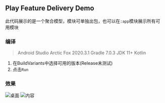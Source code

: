 ## Play Feature Delivery Demo

此代码展示的是一个聚合模型，模块可单独出包，也可以在`:app`模块展示所有可用模块

### 编译
> Android Studio Arctic Fox 2020.3.1
> Gradle 7.0.3
> JDK 11+
> Kotlin

1. 在BuildVariants中选择可用的版本(Release未测试)
2. 点击`Run`

### 效果

![桌面](./desktop.png)
![内容](./example.png)